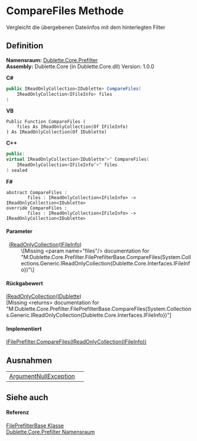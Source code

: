 # CompareFiles Methode


Vergleicht die übergebenen Dateiinfos mit dem hinterlegten Filter



## Definition
**Namensraum:** <a href="N_Dublette_Core_Prefilter.md">Dublette.Core.Prefilter</a>  
**Assembly:** Dublette.Core (in Dublette.Core.dll) Version: 1.0.0

**C#**
``` C#
public IReadOnlyCollection<IDublette> CompareFiles(
	IReadOnlyCollection<IFileInfo> files
)
```
**VB**
``` VB
Public Function CompareFiles ( 
	files As IReadOnlyCollection(Of IFileInfo)
) As IReadOnlyCollection(Of IDublette)
```
**C++**
``` C++
public:
virtual IReadOnlyCollection<IDublette^>^ CompareFiles(
	IReadOnlyCollection<IFileInfo^>^ files
) sealed
```
**F#**
``` F#
abstract CompareFiles : 
        files : IReadOnlyCollection<IFileInfo> -> IReadOnlyCollection<IDublette> 
override CompareFiles : 
        files : IReadOnlyCollection<IFileInfo> -> IReadOnlyCollection<IDublette> 
```



#### Parameter
<dl><dt>  <a href="https://learn.microsoft.com/dotnet/api/system.collections.generic.ireadonlycollection-1" target="_blank" rel="noopener noreferrer">IReadOnlyCollection</a>(<a href="T_Dublette_Core_Interfaces_IFileInfo.md">IFileInfo</a>)</dt><dd>\[Missing &lt;param name="files"/&gt; documentation for "M:Dublette.Core.Prefilter.FilePrefilterBase.CompareFiles(System.Collections.Generic.IReadOnlyCollection{Dublette.Core.Interfaces.IFileInfo})"\]</dd></dl>

#### Rückgabewert
<a href="https://learn.microsoft.com/dotnet/api/system.collections.generic.ireadonlycollection-1" target="_blank" rel="noopener noreferrer">IReadOnlyCollection</a>(<a href="T_Dublette_Core_Interfaces_IDublette.md">IDublette</a>)  
\[Missing &lt;returns&gt; documentation for "M:Dublette.Core.Prefilter.FilePrefilterBase.CompareFiles(System.Collections.Generic.IReadOnlyCollection{Dublette.Core.Interfaces.IFileInfo})"\]

#### Implementiert
<a href="M_Dublette_Core_Interfaces_IFilePrefilter_CompareFiles.md">IFilePrefilter.CompareFiles(IReadOnlyCollection(IFileInfo))</a>  


## Ausnahmen
<table>
<tr>
<td><a href="https://learn.microsoft.com/dotnet/api/system.argumentnullexception" target="_blank" rel="noopener noreferrer">ArgumentNullException</a></td>
<td /></tr>
</table>

## Siehe auch


#### Referenz
<a href="T_Dublette_Core_Prefilter_FilePrefilterBase.md">FilePrefilterBase Klasse</a>  
<a href="N_Dublette_Core_Prefilter.md">Dublette.Core.Prefilter Namensraum</a>  
